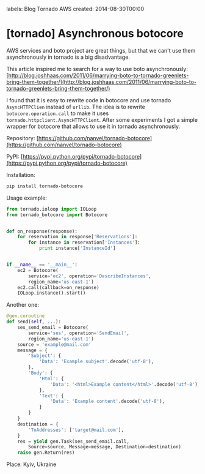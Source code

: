 labels: Blog
        Tornado
        AWS
created: 2014-08-30T00:00

# [tornado] Asynchronous botocore

AWS services and boto project are great things, but that we can't use them asynchronously in tornado is a big disadvantage.

This article inspired me to search for a way to use boto asynchronously:
[http://blog.joshhaas.com/2011/06/marrying-boto-to-tornado-greenlets-bring-them-together/](http://blog.joshhaas.com/2011/06/marrying-boto-to-tornado-greenlets-bring-them-together/)

I found that it is easy to rewrite code in botocore and use tornado ```AsyncHTTPClien``` instead of ```urllib```.
The idea is to rewrite ```botocore.operation.call``` to make it uses ```tornado.httpclient.AsyncHTTPClient```. After some experiments I got a simple wrapper for botocore that allows to use it in tornado asynchronously.

Repository: [https://github.com/nanvel/tornado-botocore](https://github.com/nanvel/tornado-botocore)

PyPI: [https://pypi.python.org/pypi/tornado-botocore](https://pypi.python.org/pypi/tornado-botocore)

Installation:
```bash
pip install tornado-botocore
```

Usage example:
```python
from tornado.ioloop import IOLoop
from tornado_botocore import Botocore


def on_response(response):
    for reservation in response['Reservations']:
        for instance in reservation['Instances']:
            print instance['InstanceId']


if __name__ == '__main__':
    ec2 = Botocore(
        service='ec2', operation='DescribeInstances',
        region_name='us-east-1')
    ec2.call(callback=on_response)
    IOLoop.instance().start()
```

Another one:
```python
@gen.coroutine
def send(self, ...):
    ses_send_email = Botocore(
        service='ses', operation='SendEmail',
        region_name='us-east-1')
    source = 'example@mail.com'
    message = {
        'Subject': {
            'Data': 'Example subject'.decode('utf-8'),
        },
        'Body': {
            'Html': {
                'Data': '<html>Example content</html>'.decode('utf-8'),
            },
            'Text': {
                'Data': 'Example content'.decode('utf-8'),
            }
        }
    }
    destination = {
        'ToAddresses': ['target@mail.com'],
    }
    res = yield gen.Task(ses_send_email.call,
        Source=source, Message=message, Destination=destination)
    raise gen.Return(res)
```

Place: Kyiv, Ukraine
